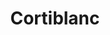 ---
title: "Cortiblanc"
url: /ciudad-autonoma-de-buenos-aires/cortiblanc/
shop: Haushaltsartikel
---
